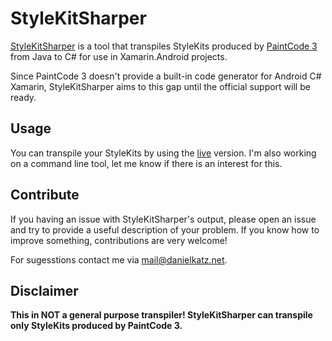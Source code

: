 # StyleKitSharper
[StyleKitSharper](http://stylekitsharper.azurewebsites.net/) is a tool that transpiles StyleKits produced by [PaintCode 3](https://www.paintcodeapp.com/) from Java to C# for use in Xamarin.Android projects.

Since PaintCode 3 doesn't provide a built-in code generator for Android C# Xamarin, StyleKitSharper aims to this gap until the official support will be ready.

## Usage
You can transpile your StyleKits by using the [live](http://stylekitsharper.azurewebsites.net/) version. I'm also working on a command line tool, let me know if there is an interest for this.

## Contribute
If you having an issue with StyleKitSharper's output, please open an issue and try to provide a useful description of your problem. If you know how to improve something, contributions are very welcome!

For sugesstions contact me via mail@danielkatz.net.

## Disclaimer
**This in NOT a general purpose transpiler! StyleKitSharper can transpile only StyleKits produced by PaintCode 3.**
